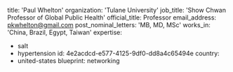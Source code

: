 title: 'Paul Whelton'
organization: 'Tulane University'
job_title: 'Show Chwan Professor of Global Public Health'
official_title: Professor
email_address: pkwhelton@gmail.com
post_nominal_letters: 'MB, MD, MSc'
works_in: 'China, Brazil, Egypt, Taiwan'
expertise:
  - salt
  - hypertension
id: 4e2acdcd-e577-4125-9df0-dd8a4c65494e
country:
  - united-states
blueprint: networking

